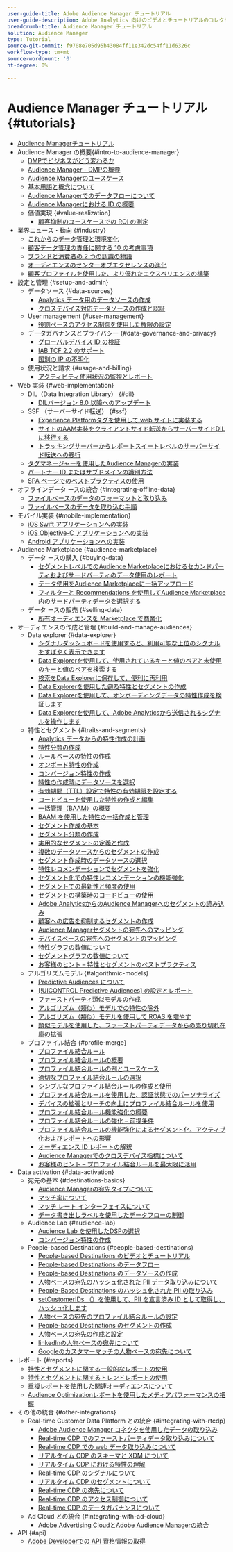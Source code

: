 ```yaml
---
user-guide-title: Adobe Audience Manager チュートリアル
user-guide-description: Adobe Analytics 向けのビデオとチュートリアルのコレクションです。
breadcrumb-title: Audience Manager チュートリアル
solution: Audience Manager
type: Tutorial
source-git-commit: f9708e705d95b43084ff11e342dc54ff11d6326c
workflow-type: tm+mt
source-wordcount: '0'
ht-degree: 0%

---
```



# Audience Manager チュートリアル {#tutorials}

+ [Audience Managerチュートリアル](overview.md)
+ Audience Manager の概要{#intro-to-audience-manager}
   + [DMPでビジネスがどう変わるか](intro-to-audience-manager/how-a-dmp-can-change-your-business.md)
   + [Audience Manager - DMPの概要](intro-to-audience-manager/audience-manager-overview-of-a-dmp.md)
   + [Audience Managerのユースケース](intro-to-audience-manager/audience-manager-use-cases.md)
   + [基本用語と概念について](intro-to-audience-manager/understanding-basic-terms-and-concepts-in-audience-manager.md)
   + [Audience Managerでのデータフローについて](intro-to-audience-manager/understanding-the-data-flow-in-audience-manager.md)
   + [Audience Managerにおける ID の概要](intro-to-audience-manager/introduction-to-identity-in-audience-manager.md)
   + 価値実現 {#value-realization}
      + [顧客抑制のユースケースでの ROI の測定](intro-to-audience-manager/value-realization/measuring-roi-in-a-customer-suppression-use-case.md)
+ 業界ニュース・動向 {#industry}
   + [ これからのデータ管理と環境変化 ](https://experienceleague.adobe.com/docs/platform-learn/tutorials/industry/the-future-of-data-management-and-the-changing-environment.html?lang=ja)
   + [ 顧客データ管理の責任に関する 10 の考慮事項 ](https://experienceleague.adobe.com/docs/platform-learn/tutorials/privacy/ten-considerations-for-responsible-customer-data-management.html?lang=ja)
   + [ ブランドと消費者の 2 つの認識の物語 ](https://experienceleague.adobe.com/docs/platform-learn/tutorials/industry/brands-vs-consumers.html?lang=ja)
   + [ オーディエンスのセンターオブエクセレンスの進化 ](https://experienceleague.adobe.com/docs/platform-learn/tutorials/industry/evolving-your-audience-center-of-excellence.html?lang=ja)
   + [ 顧客プロファイルを使用した、より優れたエクスペリエンスの構築 ](https://experienceleague.adobe.com/docs/platform-learn/tutorials/industry/building-better-experiences-with-customer-profiles.html?lang=ja)
+ 設定と管理 {#setup-and-admin}
   + データソース {#data-sources}
      + [Analytics データ用のデータソースの作成](setup-and-admin/data-sources/create-a-data-source-for-analytics-data.md)
      + [クロスデバイス対応データソースの作成と認証](setup-and-admin/data-sources/creating-a-cross-device-data-source-and-authenticating.md)
   + User management {#user-management}
      + [役割ベースのアクセス制御を使用した権限の設定](setup-and-admin/user-management/setting-permissions-with-role-based-access-control.md)
   + データガバナンスとプライバシー {#data-governance-and-privacy}
      + [グローバルデバイス ID の検証](setup-and-admin/data-governance-and-privacy/global-device-id-validation.md)
      + [IAB TCF 2.2 のサポート](setup-and-admin/data-governance-and-privacy/iab-tcf-support.md)
      + [国別の IP の不明化](setup-and-admin/data-governance-and-privacy/ip-obfuscation-by-country.md)
   + 使用状況と請求 {#usage-and-billing}
      + [アクティビティ使用状況の監視とレポート](setup-and-admin/usage-and-billing/monitoring-and-reporting-on-activity-usage.md)
+ Web 実装 {#web-implementation}
   + DIL（Data Integration Library） {#dil}
      + [DILバージョン 8.0 以降へのアップデート](web-implementation/dil/updating-to-dil-version-8-0-or-greater.md)
   + SSF （サーバーサイド転送） {#ssf}
      + [Experience Platformタグを使用して web サイトに実装する ](https://experienceleague.adobe.com/docs/launch-learn/implementing-in-websites-with-launch/index.html?lang=ja)
      + [サイトのAAM実装をクライアントサイド転送からサーバーサイドDILに移行する](web-implementation/ssf/migrating-your-site-implementation-from-client-side-dil-to-server-side-forwarding.md)
      + [トラッキングサーバーからレポートスイートレベルのサーバーサイド転送への移行](web-implementation/ssf/migrating-from-tracking-server-to-report-suite-level-server-side-forwarding.md)
   + [タグマネージャーを使用したAudience Managerの実装](web-implementation/using-tag-managers-to-implement-audience-manager.md)
   + [パートナー ID またはサブドメインの識別方法](web-implementation/how-to-identify-your-partner-id-or-subdomain.md)
   + [SPA ページでのベストプラクティスの使用](web-implementation/using-best-practices-on-spa-pages-when-sending-data-to-aam.md)
+ オフラインデータ ースの統合 {#integrating-offline-data}
   + [ファイルベースのデータのフォーマットと取り込み](integrating-offline-data/formatting-and-ingesting-file-based-data.md)
   + [ファイルベースのデータを取り込む手順](integrating-offline-data/steps-for-ingesting-file-based-data.md)
+ モバイル実装 {#mobile-implementation}
   + [iOS Swift アプリケーションへの実装 ](https://experienceleague.adobe.com/docs/launch-learn/implementing-in-mobile-ios-swift-apps-with-launch/index.html?lang=ja)
   + [iOS Objective-C アプリケーションへの実装 ](https://experienceleague.adobe.com/docs/launch-learn/implementing-in-mobile-ios-objective-c-apps-with-launch/index.html?lang=ja)
   + [Android アプリケーションへの実装 ](https://experienceleague.adobe.com/docs/launch-learn/implementing-in-mobile-android-apps-with-launch/index.html?lang=ja)
+ Audience Marketplace {#audience-marketplace}
   + データ ースの購入 {#buying-data}
      + [セグメントレベルでのAudience Marketplaceにおけるセカンドパーティおよびサードパーティのデータ使用のレポート](audience-marketplace/buying-data/reporting-2nd-and-3rd-party-data-usage-in-the-audience-marketplace-at-the-segment-level.md)
      + [データ使用をAudience Marketplaceに一括アップロード](audience-marketplace/buying-data/bulk-uploading-data-usage-into-the-audience-marketplace.md)
      + [フィルターと Recommendations を使用してAudience Marketplace内のサードパーティデータを選択する](audience-marketplace/buying-data/using-filters-and-recommendations-to-choose-3rd-party-data-in-audience-marketplace.md)
   + データ ースの販売 {#selling-data}
      + [所有オーディエンスを Marketplace で商業化](audience-marketplace/selling-data/commercialize-owned-audiences-on-marketplace.md)
+ オーディエンスの作成と管理 {#build-and-manage-audiences}
   + Data explorer {#data-explorer}
      + [シグナルダッシュボードを使用すると、利用可能な上位のシグナルをすばやく表示できます](build-and-manage-audiences/data-explorer/using-the-signals-dashboard-to-quickly-view-top-available-signals.md)
      + [Data Explorerを使用して、使用されているキーと値のペアと未使用のキーと値のペアを検索する](build-and-manage-audiences/data-explorer/using-data-explorer-to-search-for-used-and-unused-key-value-pairs.md)
      + [検索をData Explorerに保存して、便利に再利用](build-and-manage-audiences/data-explorer/saving-searches-in-data-explorer-for-convenience-in-re-use.md)
      + [Data Explorerを使用した遡及特性とセグメントの作成](build-and-manage-audiences/data-explorer/using-data-explorer-to-create-retroactive-traits-and-segments.md)
      + [Data Explorerを使用して、オンボーディングデータの特性作成を検証します](build-and-manage-audiences/data-explorer/using-data-explorer-to-validate-trait-creation-for-your-onboarded-data.md)
      + [Data Explorerを使用して、Adobe Analyticsから送信されるシグナルを操作します](build-and-manage-audiences/data-explorer/using-data-explorer-to-work-with-signals-coming-from-adobe-analytics.md)
   + 特性とセグメント {#traits-and-segments}
      + [Analytics データからの特性作成の計画](build-and-manage-audiences/traits-and-segments/planning-trait-creation-from-analytics-data.md)
      + [特性分類の作成](build-and-manage-audiences/traits-and-segments/creating-a-trait-taxonomy.md)
      + [ルールベースの特性の作成](build-and-manage-audiences/traits-and-segments/creating-rule-based-traits.md)
      + [オンボード特性の作成](build-and-manage-audiences/traits-and-segments/creating-onboarded-traits.md)
      + [コンバージョン特性の作成](build-and-manage-audiences/traits-and-segments/creating-conversion-traits.md)
      + [特性の作成時にデータソースを選択](build-and-manage-audiences/traits-and-segments/choosing-a-data-source-when-creating-traits.md)
      + [有効期間（TTL）設定で特性の有効期限を設定する](build-and-manage-audiences/traits-and-segments/configuring-trait-expiration-with-the-time-to-live-ttl-setting.md)
      + [コードビューを使用した特性の作成と編集](build-and-manage-audiences/traits-and-segments/using-code-view-to-create-and-edit-traits.md)
      + [一括管理（BAAM）の概要](build-and-manage-audiences/traits-and-segments/introduction-to-bulk-management-baaam.md)
      + [BAAM を使用した特性の一括作成と管理](build-and-manage-audiences/traits-and-segments/creating-and-managing-traits-in-bulk-with-baaam.md)
      + [セグメント作成の基本](build-and-manage-audiences/traits-and-segments/the-basics-of-creating-segments.md)
      + [セグメント分類の作成](build-and-manage-audiences/traits-and-segments/creating-a-segment-taxonomy.md)
      + [実用的なセグメントの定義と作成](build-and-manage-audiences/traits-and-segments/practical-segment-definition-and-creation.md)
      + [複数のデータソースからのセグメントの作成](build-and-manage-audiences/traits-and-segments/creating-segments-from-multiple-data-sources.md)
      + [セグメント作成時のデータソースの選択](build-and-manage-audiences/traits-and-segments/choosing-a-data-source-when-creating-a-segment.md)
      + [特性レコメンデーションでセグメントを強化](build-and-manage-audiences/traits-and-segments/enhancing-your-segments-with-trait-recommendations.md)
      + [セグメント化での特性レコメンデーションの機能強化](build-and-manage-audiences/traits-and-segments/trait-recommendation-enhancements-in-the-segment-builder.md)
      + [セグメントでの最新性と頻度の使用](build-and-manage-audiences/traits-and-segments/using-recency-and-frequency-in-segments.md)
      + [セグメントの構築時のコードビューの使用](build-and-manage-audiences/traits-and-segments/using-code-view-when-building-segments.md)
      + [Adobe AnalyticsからのAudience Managerへのセグメントの読み込み](build-and-manage-audiences/traits-and-segments/import-aa-segments-into-aam.md)
      + [顧客への広告を抑制するセグメントの作成](build-and-manage-audiences/traits-and-segments/building-a-segment-to-suppress-ads-to-customers.md)
      + [Audience Managerセグメントの宛先へのマッピング](build-and-manage-audiences/traits-and-segments/mapping-audience-manager-segments-to-destinations.md)
      + [デバイスベースの宛先へのセグメントのマッピング](build-and-manage-audiences/traits-and-segments/mapping-segments-to-a-device-based-destination.md)
      + [特性グラフの数値について](build-and-manage-audiences/traits-and-segments/understanding-numbers-in-the-trait-graph.md)
      + [セグメントグラフの数値について](build-and-manage-audiences/traits-and-segments/understanding-numbers-in-the-segment-graph.md)
      + [お客様のヒント – 特性とセグメントのベストプラクティス](build-and-manage-audiences/traits-and-segments/customer-tips-traits-and-segments-best-practices.md)
   + アルゴリズムモデル {#algorithmic-models}
      + [Predictive Audiences について](build-and-manage-audiences/algorithmic-models/understanding-predictive-audiences.md)
      + [[!UICONTROL Predictive Audiences] の設定とレポート](build-and-manage-audiences/algorithmic-models/configure-and-report-on-predictive-audiences.md)
      + [ファーストパーティ類似モデルの作成](build-and-manage-audiences/algorithmic-models/creating-a-first-party-look-alike-model.md)
      + [アルゴリズム（類似）モデルでの特性の除外](build-and-manage-audiences/algorithmic-models/excluding-traits-in-algorithmic-look-alike-models.md)
      + [アルゴリズム（類似）モデルを使用して ROAS を増やす](build-and-manage-audiences/algorithmic-models/increase-roas-by-using-algorithmic-look-alike-models.md)
      + [類似モデルを使用した、ファーストパーティデータからの売り切れ在庫の拡張](build-and-manage-audiences/algorithmic-models/using-look-alike-models-to-extend-sold-out-inventory-from-your-1st-party-data.md)
   + プロファイル結合 {#profile-merge}
      + [プロファイル結合ルール](build-and-manage-audiences/profile-merge/profile-merge.md)
      + [プロファイル結合ルールの概要](build-and-manage-audiences/profile-merge/overview-of-profile-merge-rules.md)
      + [プロファイル結合ルールの例とユースケース](build-and-manage-audiences/profile-merge/profile-merge-rule-examples-and-use-cases.md)
      + [適切なプロファイル結合ルールの選択](build-and-manage-audiences/profile-merge/choosing-the-right-profile-merge-rule.md)
      + [シンプルなプロファイル結合ルールの作成と使用](build-and-manage-audiences/profile-merge/creating-and-using-simple-profile-merge-rules.md)
      + [プロファイル結合ルールを使用した、認証状態でのパーソナライズ](build-and-manage-audiences/profile-merge/using-profile-merge-rules-to-personalize-in-an-authenticated-state.md)
      + [デバイスの拡張とリーチの向上にプロファイル結合ルールを使用](build-and-manage-audiences/profile-merge/using-profile-merge-rules-for-device-extension-and-increased-reach.md)
      + [プロファイル結合ルール機能強化の概要](build-and-manage-audiences/profile-merge/overview-of-profile-merge-rule-enhancements.md)
      + [プロファイル結合ルールの強化 – 前提条件](build-and-manage-audiences/profile-merge/profile-merge-rule-enhancements-pre-requisites.md)
      + [プロファイル結合ルールの機能強化によるセグメント化、アクティブ化およびレポートへの影響](build-and-manage-audiences/profile-merge/how-profile-merge-rule-enhancements-impact-segmentation-activation-and-reporting.md)
      + [オーディエンス ID レポートの解釈](build-and-manage-audiences/profile-merge/interpret-audience-identity-reporting.md)
      + [Audience Managerでのクロスデバイス指標について](build-and-manage-audiences/profile-merge/understanding-cross-device-metrics-in-audience-manager.md)
      + [お客様のヒント – プロファイル結合ルールを最大限に活用](build-and-manage-audiences/profile-merge/customer-tips-getting-the-most-out-of-profile-merge-rules.md)
+ Data activation {#data-activation}
   + 宛先の基本 {#destinations-basics}
      + [Audience Managerの宛先タイプについて](data-activation/destinations-basics/understanding-audience-manager-destination-types.md)
      + [マッチ率について](data-activation/destinations-basics/understanding-match-rates.md)
      + [マッチ レート インターフェイスについて](data-activation/destinations-basics/understanding-the-match-rate-interface-in-audience-manager.md)
      + [データ書き出しラベルを使用したデータフローの制御](data-activation/destinations-basics/using-data-export-labels-to-control-data-flow.md)
   + Audience Lab {#audience-lab}
      + [Audience Lab を使用したDSPの選択](data-activation/audience-lab/using-audience-lab-to-choose-a-dsp.md)
      + [ コンバージョン特性の作成 ](https://experienceleague.adobe.com/docs/audience-manager-learn/tutorials/build-and-manage-audiences/traits-and-segments/creating-conversion-traits.html?lang=ja)
   + People-based Destinations {#people-based-destinations}
      + [People-based Destinations のビデオとチュートリアル](data-activation/people-based-destinations/pbd.md)
      + [People-based Destinations のデータフロー](data-activation/people-based-destinations/people-based-destinations-data-flow.md)
      + [People-based Destinations のデータソースの作成](data-activation/people-based-destinations/creating-a-data-source-for-people-based-destinations.md)
      + [人物ベースの宛先のハッシュ化された PII データ取り込みについて](data-activation/people-based-destinations/understanding-hashed-pii-data-ingestion-for-people-based-destinations.md)
      + [People-Based Destinations のハッシュ化された PII の取り込み](data-activation/people-based-destinations/ingesting-hashed-pii-for-people-based-destinations.md)
      + [setCustomerIDs （）を使用して、PII を宣言済み ID として取得し、ハッシュ化します](data-activation/people-based-destinations/using-setcustomerids-to-ingest-and-hash-pii-as-a-declared-id.md)
      + [人物ベースの宛先のプロファイル結合ルールの設定](data-activation/people-based-destinations/configuring-profile-merge-rules-for-people-based-destinations.md)
      + [People-based Destinations のセグメントの作成](data-activation/people-based-destinations/creating-segments-for-people-based-destinations.md)
      + [人物ベースの宛先の作成と設定](data-activation/people-based-destinations/create-and-configure-people-based-destinations.md)
      + [linkedInの人物ベースの宛先について](data-activation/people-based-destinations/understanding-and-configuring-the-linkedin-pbd.md)
      + [Googleのカスタマーマッチの人物ベースの宛先について](data-activation/people-based-destinations/understanding-and-configuring-the-google-customer-match-pbd.md)
+ レポート {#reports}
   + [特性とセグメントに関する一般的なレポートの使用](reports/using-general-reports-with-traits-and-segments.md)
   + [特性とセグメントに関するトレンドレポートの使用](reports/using-trended-reports-with-traits-and-segments.md)
   + [重複レポートを使用した関連オーディエンスについて](reports/understand-related-audiences-with-overlap-reports.md)
   + [Audience Optimizationレポートを使用したメディアパフォーマンスの把握](reports/using-audience-optimization-reports-to-understand-media-performance.md)
+ その他の統合 {#other-integrations}
   + Real-time Customer Data Platform との統合 {#integrating-with-rtcdp}
      + [Adobe Audience Manager コネクタを使用したデータの取り込み ](https://experienceleague.adobe.com/docs/platform-learn/tutorials/sources/ingest-data-from-aam.html?lang=ja#sources)
      + [Real-time CDP でのファーストパーティデータ取り込みについて](other-integrations/integrating-with-rtcdp/rtcdp-1pd-ingestion-for-aam-users.md)
      + [Real-time CDP での web データ取り込みについて](other-integrations/integrating-with-rtcdp/rtcdp-web-ingestion-for-aam-users.md)
      + [リアルタイム CDP のスキーマと XDM について](other-integrations/integrating-with-rtcdp/rtcdp-schemas-xdm-for-aam-users.md)
      + [リアルタイム CDP における特性の理解](other-integrations/integrating-with-rtcdp/rtcdp-traits-for-aam-users.md)
      + [Real-time CDP のシグナルについて](other-integrations/integrating-with-rtcdp/rtcdp-signals-for-aam-users.md)
      + [リアルタイム CDP のセグメントについて](other-integrations/integrating-with-rtcdp/rtcdp-segments-for-aam-users.md)
      + [Real-time CDP の宛先について](other-integrations/integrating-with-rtcdp/rtcdp-destinations-for-aam-users.md)
      + [Real-time CDP のアクセス制御について](other-integrations/integrating-with-rtcdp/rtcdp-access-control-for-aam-users.md)
      + [Real-time CDP のデータガバナンスについて](other-integrations/integrating-with-rtcdp/rtcdp-data-gov-for-aam-users.md)
   + Ad Cloud との統合 {#integrating-with-ad-cloud}
      + [Adobe Advertising CloudとAdobe Audience Managerの統合](other-integrations/integrating-with-ad-cloud/advertising-cloud-and-audience-manager-integration.md)
+ API {#api}
   + [Adobe Developerでの API 資格情報の取得](api/retrieve-api-credentials-in-adobe-io.md)
